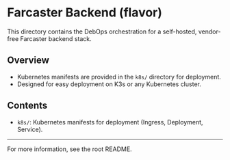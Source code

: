 # Farcaster Backend (flavor)

This directory contains the DebOps orchestration for a self-hosted, vendor-free Farcaster backend stack.

## Overview
- Kubernetes manifests are provided in the `k8s/` directory for deployment.
- Designed for easy deployment on K3s or any Kubernetes cluster.

## Contents
- `k8s/`: Kubernetes manifests for deployment (Ingress, Deployment, Service).

---

For more information, see the root README. 